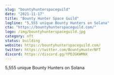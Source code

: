 ```yaml
---
slug: "bountyhunterspaceguild"
date: "2021-11-17"
title: "Bounty Hunter Space Guild"
logline: "5,555 unique Bounty Hunters on Solana"
cta: "https://bountyhunterspaceguild.com/"
logo: /img/bountyhunterspaceguild.jpg
category: nft
status: building
website: https://bountyhunterspaceguild.com/
twitter: https://twitter.com/BountyHunterNFT
discord: https://discord.gg/YPDJGKWMNX
---
```


5,555 unique Bounty Hunters on Solana
